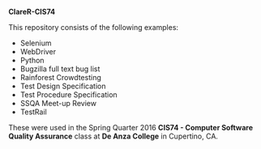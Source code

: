 **ClareR-CIS74**

  This repository consists of the following examples:
* Selenium
* WebDriver
* Python 
* Bugzilla full text bug list
* Rainforest Crowdtesting
* Test Design Specification
* Test Procedure Specification
* SSQA Meet-up Review
* TestRail
  
These were used in the Spring Quarter 2016 **CIS74 - Computer Software Quality Assurance** class at __De Anza College__ in Cupertino, CA.

